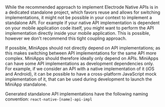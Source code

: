 While the recommended approach to implement Electrode Native APIs is in a dedicated standalone project, which favors reuse and allows for switching implementations, it might not be possible in your context to implement a standalone API. For example if your native API implementation is dependent on your mobile application code itself, you might want to perform the API implementation directly inside your mobile application. This is possible, however we don't recommend this tight coupling approach.

If possible, MiniApps should not directly depend on API implementations; as this makes switching between API implementations for the same API more complex. MiniApps should therefore ideally only depend on APIs. MiniApps can have some API implementations as development dependencies only. For example, if we consider an API with a native implementation of it (iOS and Android), it can be possible to have a cross-platform JavaScript mock implementation of it, that can be used during development to launch the MiniApp standalone.

Generated standalone API implementations have the following naming convention: `react-native-[name]-api-impl`
